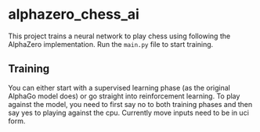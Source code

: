 # alphazero_chess_ai

This project trains a neural network to play chess using following the AlphaZero implementation.
Run the `main.py` file to start training.

## Training
You can either start with a supervised learning phase (as the original AlphaGo model does) or go straight into reinforcement learning.
To play against the model, you need to first say no to both training phases and then say yes to playing against the cpu.
Currently move inputs need to be in uci form.
